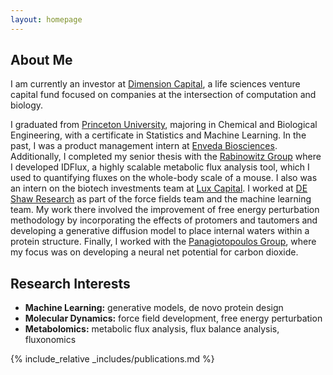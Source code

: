```yaml
---
layout: homepage
---
```


## About Me

I am currently an investor at [Dimension Capital](https://www.dimensioncap.com/), a life sciences venture capital fund focused on companies at the intersection of computation and biology. 


I graduated from [Princeton University](https://www.princeton.edu/), majoring in Chemical and Biological Engineering, with a certificate in Statistics and Machine Learning.
In the past, I was a product management intern at [Enveda Biosciences](https://www.envedabio.com). Additionally, I completed my senior thesis with the [Rabinowitz Group](https://rabinowitz.scholar.princeton.edu/) where I developed IDFlux, a highly scalable metabolic flux analysis tool, which I used to quantifying fluxes on the whole-body scale of a mouse. I also was an intern on the biotech investments team at [Lux Capital](https://www.luxcapital.com/). I worked at [DE Shaw Research](https://www.deshawresearch.com/) as part of the force fields team and the machine learning team.  My work there involved the improvement of free energy perturbation methodology by incorporating the effects of protomers and tautomers and developing a generative diffusion model to place internal waters within a protein structure. Finally, I worked with the [Panagiotopoulos Group](https://azpgroup.scholar.princeton.edu/), where my focus was on developing a neural net potential for carbon dioxide.
## Research Interests

- **Machine Learning:**  generative models, de novo protein design
- **Molecular Dynamics:**  force field development, free energy perturbation
- **Metabolomics:** metabolic flux analysis, flux balance analysis, fluxonomics

{% include_relative _includes/publications.md %}
